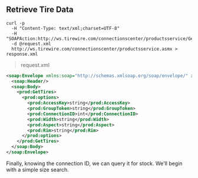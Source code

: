 ## Retrieve Tire Data

```shell
curl -p
  -H "Content-Type: text/xml;charset=UTF-8"
  -H "SOAPAction:http://ws.tirewire.com/connectionscenter/productsservice/GetTires"
  -d @request.xml
  http://ws.tirewire.com/connectionscenter/productsservice.asmx > response.xml
```

> request.xml

```xml
<soap:Envelope xmlns:soap="http://schemas.xmlsoap.org/soap/envelope/" xmlns:prod="http://ws.tirewire.com/connectionscenter/productsservice">
  <soap:Header/>
  <soap:Body>
    <prod:GetTires>
      <prod:options>
        <prod:AccessKey>string</prod:AccessKey>
        <prod:GroupToken>string</prod:GroupToken>
        <prod:ConnectionID>int</prod:ConnectionID>
        <prod:Width>string</prod:Width>
        <prod:Aspect>string</prod:Aspect>
        <prod:Rim>string</prod:Rim>
      </prod:options>
    </prod:GetTires>
  </soap:Body>
</soap:Envelope>
```

Finally, knowing the connection ID, we can query it for stock. We'll begin with a simple size search.
